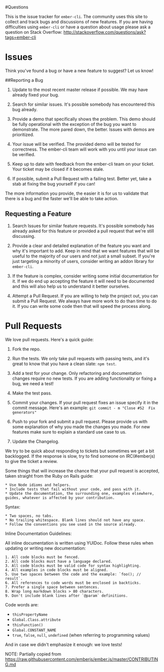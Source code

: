 #Questions

This is the issue tracker for `ember-cli`. The community uses this site
to collect and track bugs and discussions of new features. If you are
having difficulties using `ember-cli` or have a question about usage
please ask a question on Stack Overflow: http://stackoverflow.com/questions/ask?tags=ember-cli

# Issues

Think you've found a bug or have a new feature to suggest? Let us know!

##Reporting a Bug

1. Update to the most recent master release if possible. We may have already fixed your bug.

2. Search for similar issues. It's possible somebody has encountered this bug already.

3. Provide a demo that specifically shows the problem. This demo
should be fully operational with the exception of the bug you want to
demonstrate. The more pared down, the better. Issues with demos are
prioritized.

4. Your issue will be verified. The provided demo will be tested for
correctness. The ember-cli team will work with you until your issue can
be verified.

5. Keep up to date with feedback from the ember-cli team on your ticket. Your
ticket may be closed if it becomes stale.

6. If possible, submit a Pull Request with a failing test. Better yet, take
a stab at fixing the bug yourself if you can!

The more information you provide, the easier it is for us to validate that
there is a bug and the faster we'll be able to take action.

## Requesting a Feature

1. Search Issues for similar feature requests. It's possible somebody has already asked
for this feature or provided a pull request that we're still discussing.

2. Provide a clear and detailed explanation of the feature you want and
why it's important to add. Keep in mind that we want features that
will be useful to the majority of our users and not just a small
subset. If you're just targeting a minority of users, consider writing
an addon library for `ember-cli`.

3. If the feature is complex, consider writing some initial documentation
for it. If we do end up accepting the feature it will need to be documented and
this will also help us to understand it better ourselves.

4. Attempt a Pull Request. If you are willing to help the project out,
you can submit a Pull Request. We always have more work to do than
time to do it. If you can write some code then that will speed the
process along.

# Pull Requests

We love pull requests. Here's a quick guide:

1. Fork the repo.

2. Run the tests. We only take pull requests with passing tests, and it's great
to know that you have a clean slate: `npm test`.

3. Add a test for your change. Only refactoring and documentation changes
require no new tests. If you are adding functionality or fixing a bug, we need
a test!

4. Make the test pass.

5. Commit your changes. If your pull request fixes an issue specify it in the commit message. Here's an example: `git commit - m "Close #52  Fix generators"`

6. Push to your fork and submit a pull request. Please provide us with some
explanation of why you made the changes you made. For new features make sure to
explain a standard use case to us.

7. Update the Changelog.

We try to be quick about responding to tickets but sometimes we get a bit
backlogged. If the response is slow, try to find someone on IRC(#emberjs) to
give the ticket a review.

Some things that will increase the chance that your pull request is accepted,
taken straight from the Ruby on Rails guide:

    * Use Node idioms and helpers.
    * Include tests that fail without your code, and pass with it.
    * Update the documentation, the surrounding one, examples elsewhere, guides, whatever is affected by your contribution.

Syntax:

    * Two spaces, no tabs.
    * No trailing whitespace. Blank lines should not have any space.
    * Follow the conventions you see used in the source already.

Inline Documentation Guidelines:

All inline documentation is written using YUIDoc. Follow these rules when updating or writing new documentation:

    1. All code blocks must be fenced.
    2. All code blocks must have a language declared.
    3. All code blocks must be valid code for syntax highlighting.
    4. All examples in code blocks must be aligned.
    5. Use two spaces between the code and the example: `foo(); // result`.
    6. All references to code words must be enclosed in backticks.
    7. Prefer a single space between sentences.
    8. Wrap long markdown blocks > 80 characters.
    9. Don't include blank lines after `@param` definitions.

Code words are:

* `thisPropertyName`
* `Global.Class.attribute`
* `thisFunction()`
* `Global.CONSTANT_NAME`
* `true`, `false`, `null`, `undefined` (when referring to programming values)

And in case we didn't emphasize it enough: we love tests!

NOTE: Partially copied from https://raw.githubusercontent.com/emberjs/ember.js/master/CONTRIBUTING.md
